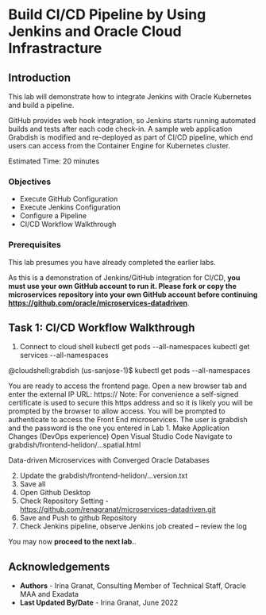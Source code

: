 # Build CI/CD Pipeline by Using Jenkins and Oracle Cloud Infrastracture

## Introduction

This lab will demonstrate how to integrate Jenkins with Oracle Kubernetes and build a pipeline.

GitHub provides web hook integration, so Jenkins starts running automated builds and tests after each code check-in. A sample web application Grabdish is modified and re-deployed as part of CI/CD pipeline, which end users can access from the Container Engine for Kubernetes cluster. 

Estimated Time: 20 minutes

### Objectives

* Execute GitHub Configuration
* Execute Jenkins Configuration
* Configure a Pipeline
* CI/CD Workflow Walkthrough
  
### Prerequisites

This lab presumes you have already completed the earlier labs.

As this is a demonstration of Jenkins/GitHub integration for CI/CD, **you must use your own GitHub account to run it. Please fork or copy the microservices repository into your own GitHub account before continuing https://github.com/oracle/microservices-datadriven**.

## Task 1: CI/CD Workflow Walkthrough

1. Connect to cloud shell
 kubectl get pods --all-namespaces
 kubectl get services --all-namespaces

@cloudshell:grabdish (us-sanjose-1)$ kubectl get pods --all-namespaces

 You are ready to access the frontend page. Open a new browser tab and enter the external IP URL:
 https://<EXTERNAL-IP>
 Note: For convenience a self-signed certificate is used to secure this https address and so it is likely you will be prompted by the browser to allow access.
 You will be prompted to authenticate to access the Front End microservices. The user is grabdish and the password is the one you entered in Lab 1.
 Make Application Changes (DevOps experience)
  Open Visual Studio Code
  Navigate to grabdish/frontend-helidon/...spatial.html
 <p class="oj-text-color-secondary oj-typography-subheading-xs">Data-driven Microservices with Converged Oracle Databases</p>
 </div>
 
2. Update the grabdish/frontend-helidon/...version.txt
3. Save all
4. Open Github Desktop
5. Check Repository Setting - https://github.com/renagranat/microservices-datadriven.git
6. Save and Push to github Repository
7. Check Jenkins pipeline, observe Jenkins job created – review the log

  
You may now **proceed to the next lab.**.

## Acknowledgements
* **Authors** - Irina Granat, Consulting Member of Technical Staff, Oracle MAA and Exadata
* **Last Updated By/Date** - Irina Granat, June 2022
